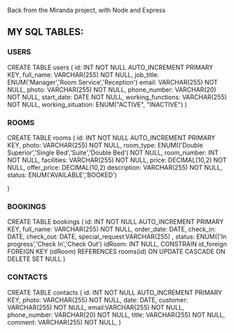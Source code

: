 Back from the Miranda project, with Node and Express

## MY SQL TABLES:

### USERS

CREATE TABLE users (
id: INT NOT NULL AUTO_INCREMENT PRIMARY KEY,
full_name: VARCHAR(255) NOT NULL,
job_title: ENUM('Manager','Room Service','Reception')
email: VARCHAR(255) NOT NULL,
photo: VARCHAR(255) NOT NULL,
phone_number: VARCHAR(20) NOT NULL,
start_date: DATE NOT NULL,
working_functions: VARCHAR(255) NOT NULL,
working_situation: ENUM("ACTIVE", "INACTIVE")
)

### ROOMS

CREATE TABLE rooms (
id: INT NOT NULL AUTO_INCREMENT PRIMARY KEY,
photo: VARCHAR(255) NOT NULL,
room_type: ENUM(('Double Superior','Single Bed','Suite','Double Bed') NOT NULL,
room_number: INT NOT NULL,
facilities: VARCHAR(255) NOT NULL,
price: DECIMAL(10,2) NOT NULL,
offer_price: DECIMAL(10,2)
description: VARCHAR(255) NOT NULL,
status: ENUM('AVAILABLE','BOOKED')

)

### BOOKINGS

CREATE TABLE bookings (
id: INT NOT NULL AUTO_INCREMENT PRIMARY KEY,
full_name: VARCHAR(255) NOT NULL,
order_date: DATE,
check_in: DATE,
check_out: DATE,
special_request:VARCHAR(255) ,
status: ENUM(('In progress','Check In','Check Out')
idRoom: INT NULL,
CONSTRAIN id_foreign
FOREIGN KEY (idRoom) REFERENCES rooms(id)
ON UPDATE CASCADE
ON DELETE SET NULL
)

### CONTACTS

CREATE TABLE contacts (
id: INT NOT NULL AUTO_INCREMENT PRIMARY KEY,
photo: VARCHAR(255) NOT NULL,
date: DATE,
customer: VARCHAR(255) NOT NULL,
email:VARCHAR(255) NOT NULL,
phone_number: VARCHAR(20) NOT NULL,
title: VARCHAR(255) NOT NULL,
comment: VARCHAR(255) NOT NULL,
)
